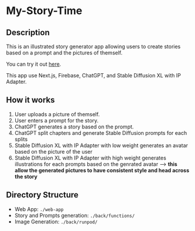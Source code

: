 # My-Story-Time

## Description

This is an illustrated story generator app allowing users to create stories based on a prompt and the pictures of themself.

You can try it out [here](https://mystorytime-e88bd.web.app/).

This app use Next.js, Firebase, ChatGPT, and Stable Diffusion XL with IP Adapter.

## How it works

1. User uploads a picture of themself.
2. User enters a prompt for the story.
3. ChatGPT generates a story based on the prompt.
4. ChatGPT split chapters and generate Stable Diffusion prompts for each splits
5. Stable Diffusion XL with IP Adapter with low weight generates an avatar based on the picture of the user
6. Stable Diffusion XL with IP Adapter with high weight generates illustrations for each prompts based on the genrated avatar --> **this allow the generated pictures to have consistent style and head across the story**


## Directory Structure

* Web App: `./web-app`
* Story and Prompts generation: `./back/functions/`
* Image Generation: `./back/runpod/`